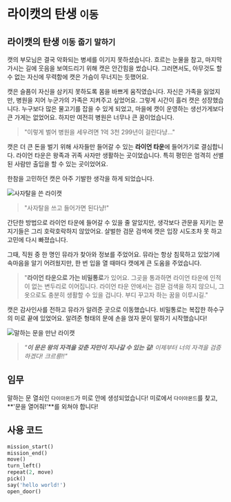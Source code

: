 # 라이캣의 탄생 `이동`

## 라이캣의 탄생 `이동` `줍기` `말하기`

캣의 부모님은 결국 악화되는 병세를 이기지 못하셨습니다. 흐르는 눈물을 참고, 마지막 가시는 길에 웃음을 보여드리기 위해 캣은 안간힘을 썼습니다. 그러면서도, 아무것도 할 수 없는 자신에 무력함에 캣은 가슴이 무너지는 듯했어요.

캣은 슬픔이 자신을 삼키지 못하도록 몸을 바쁘게 움직였습니다. 자신은 가족을 잃었지만, 병원을 지어 누군가의 가족은 지켜주고 싶었어요. 그렇게 시간이 흘러 캣은 성장했습니다. 누구보다 많은 물고기를 잡을 수 있게 되었고, 마을에 캣이 운영하는 생선가게보다 큰 가게는 없었어요. 하지만 여전히 병원은 너무나 큰 꿈이었습니다.

> "이렇게 벌어 병원을 세우려면 1억 3천 299년이 걸린다냥..."

캣은 더 큰 돈을 벌기 위해 사자들만 들어갈 수 있는 **라이언 타운**에 들어가기로 결심합니다. 라이언 타운은 왕족과 귀족 사자만 생활하는 곳이었습니다. 특히 평민은 엄격히 선별된 사람만 출입을 할 수 있는 곳이었어요.

한참을 고민하던 캣은 아주 기발한 생각을 하게 되었습니다.

![사자탈을 쓴 라이캣](./story2-1.png)

> "사자탈을 쓰고 들어가면 된다냥!"

간단한 방법으로 라이언 타운에 들어갈 수 있을 줄 알았지만, 생각보다 관문을 지키는 문지기들은 그리 호락호락하지 않았어요. 살벌한 검문 검색에 캣은 입장 시도조차 못 하고 고민에 다시 빠졌습니다.

그때, 직원 중 한 명인 뮤라가 찾아와 정보를 주었어요. 뮤라는 항상 침묵하고 있었기에 속마음을 알기 어려웠지만, 한 번 입을 열 때마다 캣에게 큰 도움을 주었습니다.

> "**라이언 타운으로 가는 비밀통로**가 있어요. 그곳을 통과하면 라이언 타운에 인적이 없는 변두리로 이어집니다. 라이언 타운 안에서는 검문 검색을 하지 않으니, 그 옷으로도 충분히 생활할 수 있을 겁니다. 부디 꾸고자 하는 꿈을 이루시길."

캣은 감사인사를 전하고 뮤라가 알려준 곳으로 이동했습니다. 비밀통로는 복잡한 하수구의 미로 끝에 있었어요. 알려준 형태의 문에 손을 얹자 문이 말하기 시작했습니다!

![말하는 문을 만난 라이캣](./story2-2.png)

> *"**이 문은 왕의 자격을 갖춘 자만이 지나갈 수 있는 길!** 이제부터 너의 자격을 검증하겠다! 크르릉!!"*

## 임무

말하는 문 열쇠인 `다이아몬드`가 미로 안에 생성되었습니다! 미로에서 `다이아몬드`를 찾고, **'문을 열어줘!'**를 외쳐야 합니다!

## 사용 코드

```python
mission_start()
mission_end()
move()
turn_left()
repeat(2, move)
pick()
say('hello world!')
open_door()
```
